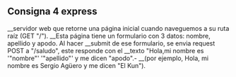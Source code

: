 ## Consigna 4 express


__servidor web que retorne una página inicial cuando naveguemos a su ruta raíz (GET "/"). 
__Esta página tiene un formulario con 3 datos: nombre, apellido y apodo. Al hacer __submit de ese formulario, se envia request POST a "/saludo", este responde con el __texto "Hola,mi nombre es '"nombre"' '"apellido"' y me dicen "apodo".-
__(por ejemplo, Hola, mi nombre es Sergio Agüero y me dicen "El Kun").